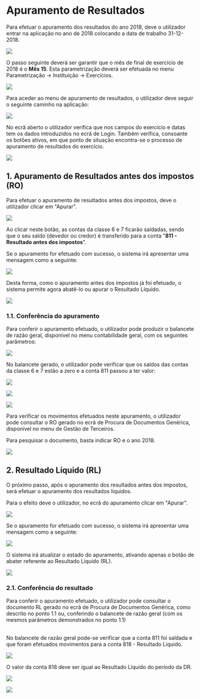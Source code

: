 # Apuramento de Resultados

Para efetuar o apuramento dos resultados do ano 2018, deve o utilizador entrar na aplicação no ano de 2018 colocando a data de trabalho 31-12-2018.

![](https://spmssicc.github.io/pages/markdown/apuramento_resultados.assets/apuramento_resultados-cdcbf21b.png)

O passo seguinte deverá ser garantir que o mês de final de exercício de 2018 é o **Mês 15**. Esta parametrização deverá ser efetuada no menu Parametrização -> Instituição -> Exercícios.

![](https://spmssicc.github.io/pages/markdown/apuramento_resultados.assets/apuramento_resultados-3418418f.png)

Para aceder ao menu de apuramento de resultados, o utilizador deve seguir o seguinte caminho na aplicação:

![](https://spmssicc.github.io/pages/markdown/apuramento_resultados.assets/apuramento_resultados-8c1fc492.png)

No ecrã aberto o utilizador verifica que nos campos do exercício e datas tem os dados introduzidos no ecrã de Login. Também verifica, consoante os botões ativos, em que ponto de situação encontra-se o processo de apuramento de resultados do exercício.

![](https://spmssicc.github.io/pages/markdown/apuramento_resultados.assets/apuramento_resultados-79af10b7.png)

## 1. Apuramento de Resultados antes dos impostos (RO)

Para efetuar o apuramento de resultados antes dos impostos, deve o utilizador clicar em "Apurar".

![](https://spmssicc.github.io/pages/markdown/apuramento_resultados.assets/apuramento_resultados-4fe9f737.png)

 Ao clicar neste botão, as contas da classe 6 e 7 ficarão saldadas, sendo que o seu saldo (devedor ou credor) é transferido para a conta "**811 - Resultado antes dos impostos**".

Se o apuramento for efetuado com sucesso, o sistema irá apresentar uma mensagem como a seguinte:

![](https://spmssicc.github.io/pages/markdown/apuramento_resultados.assets/apuramento_resultados-821dc13c.png)

Desta forma, como o apuramento antes dos impostos já foi efetuado, o sistema permite agora abatê-lo ou apurar o Resultado Líquido.

![](https://spmssicc.github.io/pages/markdown/apuramento_resultados.assets/apuramento_resultados-69936f7d.png)

### 1.1. Conferência do apuramento

Para conferir o apuramento efetuado, o utilizador pode produzir o balancete de razão geral, disponível no menu contabilidade geral, com os seguintes parâmetros:

![](https://spmssicc.github.io/pages/markdown/apuramento_resultados.assets/apuramento_resultados-9805e6ba.png)

No balancete gerado, o utilizador pode verificar que os saldos das contas da classe 6 e 7 estão a zero e a conta 811 passou a ter valor:

![](https://spmssicc.github.io/pages/markdown/apuramento_resultados.assets/apuramento_resultados-ec6cce71.png)

![](https://spmssicc.github.io/pages/markdown/apuramento_resultados.assets/apuramento_resultados-09f741ae.png)

![](https://spmssicc.github.io/pages/markdown/apuramento_resultados.assets/apuramento_resultados-6619aa80.png)

Para verificar os movimentos efetuados neste apuramento, o utilizador pode consultar o RO gerado no ecrã de Procura de Documentos Genérica, disponível no menu de Gestão de Terceiros.

Para pesquisar o documento, basta indicar RO e o ano 2018.

![](https://spmssicc.github.io/pages/markdown/apuramento_resultados.assets/apuramento_resultados-a7a95148.png)


## 2. Resultado Líquido (RL)

O próximo passo, após o apuramento dos resultados antes dos impostos, será efetuar o apuramento dos resultados líquidos.

Para o efeito deve o utilizador, no ecrã do apuramento clicar em "Apurar".

![](https://spmssicc.github.io/pages/markdown/apuramento_resultados.assets/apuramento_resultados-f5055f6d.png)

Se o apuramento for efetuado com sucesso, o sistema irá apresentar uma mensagem como a seguinte:

![](https://spmssicc.github.io/pages/markdown/apuramento_resultados.assets/apuramento_resultados-8e16206c.png)

O sistema irá atualizar o estado do apuramento, ativando apenas o botão de abater referente ao Resultado Liquido (RL).

![](https://spmssicc.github.io/pages/markdown/apuramento_resultados.assets/apuramento_resultados-e4cc5f95.png)


### 2.1. Conferência do resultado

Para conferir o apuramento efetuado, o utilizador pode consultar o documento RL gerado no ecrã de Procura de Documentos Genérica, como descrito no ponto 1.1 ou, conferindo o balancete de razão geral (com os mesmos parâmetros demonstrados no ponto 1.1)

</br> No balancete de razão geral pode-se verificar que a conta 811 foi saldada e que foram efetuados movimentos para a conta 818 - Resultado Liquido.

![](https://spmssicc.github.io/pages/markdown/apuramento_resultados.assets/apuramento_resultados-9900ce27.png)

O valor da conta 818 deve ser igual ao Resultado Líquido do período da DR.

![](https://spmssicc.github.io/pages/markdown/apuramento_resultados.assets/apuramento_resultados-f28a8880.png)


![](https://spmssicc.github.io/pages/markdown/apuramento_resultados.assets/apuramento_resultados-6255e15d.png)
